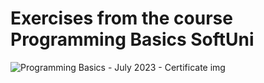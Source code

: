 # Exercises from the course Programming Basics SoftUni
![Programming Basics - July 2023 - Certificate img](https://github.com/KonstantinChikov/SoftUni_PB_Exercises/assets/91802179/8f7bc93d-1f52-4d07-9362-7f0a3560e988)
